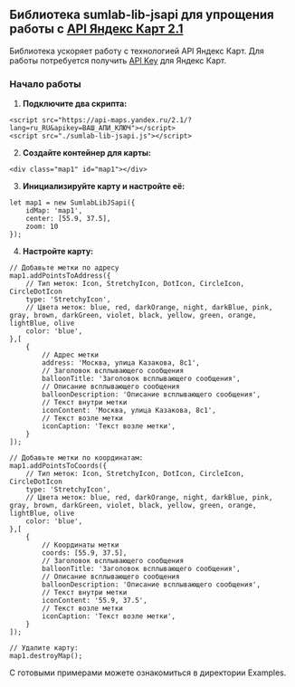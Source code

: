 ## Библиотека sumlab-lib-jsapi для упрощения работы с <a href="https://yandex.ru/dev/jsapi-v2-1/doc/ru/">API Яндекс Карт 2.1</a>
Библиотека ускоряет работу с технологией API Яндекс Карт. Для работы потребуется получить <a href="https://developer.tech.yandex.ru/">API Key</a> для Яндекс Карт.

### Начало работы
1. **Подключите два скрипта:**
```
<script src="https://api-maps.yandex.ru/2.1/?lang=ru_RU&apikey=ВАШ_АПИ_КЛЮЧ"></script>
<script src="./sumlab-lib-jsapi.js"></script>
```
2. **Создайте контейнер для карты:**
```
<div class="map1" id="map1"></div>
```
3. **Инициализируйте карту и настройте её:**
```
let map1 = new SumlabLibJSapi({
    idMap: 'map1',
    center: [55.9, 37.5],
    zoom: 10
});
```
4. **Настройте карту:**
```
// Добавьте метки по адресу
map1.addPointsToAddress({
    // Тип меток: Icon, StretchyIcon, DotIcon, CircleIcon, CircleDotIcon
    type: 'StretchyIcon',
    // Цвета меток: blue, red, darkOrange, night, darkBlue, pink, gray, brown, darkGreen, violet, black, yellow, green, orange, lightBlue, olive
    color: 'blue',
},[
    {
        // Адрес метки
        address: 'Москва, улица Казакова, 8с1',
        // Заголовок всплывающего сообщения
        balloonTitle: 'Заголовок всплывающего сообщения',
        // Описание всплывающего сообщения
        balloonDescription: 'Описание всплывающего сообщения',
        // Текст внутри метки
        iconContent: 'Москва, улица Казакова, 8с1',
        // Текст возле метки
        iconCaption: 'Текст возле метки',
    }
]);
```
```
// Добавьте метки по координатам:
map1.addPointsToCoords({
    // Тип меток: Icon, StretchyIcon, DotIcon, CircleIcon, CircleDotIcon
    type: 'StretchyIcon',
    // Цвета меток: blue, red, darkOrange, night, darkBlue, pink, gray, brown, darkGreen, violet, black, yellow, green, orange, lightBlue, olive
    color: 'blue',
},[
    {
        // Координаты метки
        coords: [55.9, 37.5],
        // Заголовок всплывающего сообщения
        balloonTitle: 'Заголовок всплывающего сообщения',
        // Описание всплывающего сообщения
        balloonDescription: 'Описание всплывающего сообщения',
        // Текст внутри метки
        iconContent: '55.9, 37.5',
        // Текст возле метки
        iconCaption: 'Текст возле метки',
    }
]);
```
```
// Удалите карту:
map1.destroyMap();
```
С готовыми примерами можете ознакомиться в директории Examples.
